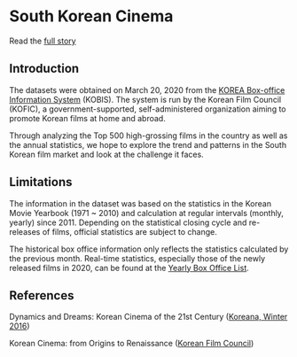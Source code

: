 # South Korean Cinema

Read the [full story](https://realhestia.github.io/koreancinema/)


## Introduction

The datasets were obtained on March 20, 2020 from the [KOREA Box-office Information System](http://www.kobis.or.kr/kobis/business/main/main.do) (KOBIS). The system is run by the Korean Film Council (KOFIC), a government-supported, self-administered organization aiming to promote Korean films at home and abroad. 

Through analyzing the Top 500 high-grossing films in the country as well as the annual statistics, we hope to explore the trend and patterns in the South Korean film market and look at the challenge it faces.


## Limitations

The information in the dataset was based on the statistics in the Korean Movie Yearbook (1971 ~ 2010) and calculation at regular intervals (monthly, yearly) since 2011. Depending on the statistical closing cycle and re-releases of films, official statistics are subject to change.

The historical box office information only reflects the statistics calculated by the previous month. Real-time statistics, especially those of the newly released films in 2020, can be found at the [Yearly Box Office List](http://www.kobis.or.kr/kobis/business/stat/boxs/findYearlyBoxOfficeList.do).


## References


Dynamics and Dreams: Korean Cinema of the 21st Century ([Koreana, Winter 2016](http://e.issuu.com/embed.html#6651366/42960460))

Korean Cinema: from Origins to Renaissance ([Korean Film Council](https://www.koreanfilm.or.kr/eng/publications/history.jsp))

